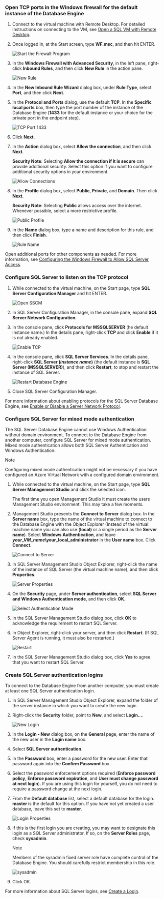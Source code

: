 ### <a name="open-tcp-ports-in-the-windows-firewall-for-the-default-instance-of-the-database-engine"></a>Open TCP ports in the Windows firewall for the default instance of the Database Engine
1. Connect to the virtual machine with Remote Desktop. For detailed instructions on connecting to the VM, see [Open a SQL VM with Remote Desktop](../articles/virtual-machines/windows/sql/virtual-machines-windows-portal-sql-server-provision.md#open-the-vm-with-remote-desktop).
2. Once logged in, at the Start screen, type **WF.msc**, and then hit ENTER.
   
    ![Start the Firewall Program](https://docstestmedia1.blob.core.windows.net/azure-media/includes/media/virtual-machines-sql-server-connection-steps/12Open-WF.png)
3. In the **Windows Firewall with Advanced Security**, in the left pane, right-click **Inbound Rules**, and then click **New Rule** in the action pane.
   
    ![New Rule](https://docstestmedia1.blob.core.windows.net/azure-media/includes/media/virtual-machines-sql-server-connection-steps/13New-FW-Rule.png)
4. In the **New Inbound Rule Wizard** dialog box, under **Rule Type**, select **Port**, and then click **Next**.
5. In the **Protocol and Ports** dialog, use the default **TCP**. In the **Specific local ports** box, then type the port number of the instance of the Database Engine (**1433** for the default instance or your choice for the private port in the endpoint step).
   
    ![TCP Port 1433](https://docstestmedia1.blob.core.windows.net/azure-media/includes/media/virtual-machines-sql-server-connection-steps/14Port-1433.png)
6. Click **Next**.
7. In the **Action** dialog box, select **Allow the connection**, and then click **Next**.
   
    **Security Note:** Selecting **Allow the connection if it is secure** can provide additional security. Select this option if you want to configure additional security options in your environment.
   
    ![Allow Connections](https://docstestmedia1.blob.core.windows.net/azure-media/includes/media/virtual-machines-sql-server-connection-steps/15Allow-Connection.png)
8. In the **Profile** dialog box, select **Public**, **Private**, and **Domain**. Then click **Next**.
   
    **Security Note:**  Selecting **Public** allows access over the internet. Whenever possible, select a more restrictive profile.
   
    ![Public Profile](https://docstestmedia1.blob.core.windows.net/azure-media/includes/media/virtual-machines-sql-server-connection-steps/16Public-Private-Domain-Profile.png)
9. In the **Name** dialog box, type a name and description for this rule, and then click **Finish**.
   
    ![Rule Name](https://docstestmedia1.blob.core.windows.net/azure-media/includes/media/virtual-machines-sql-server-connection-steps/17Rule-Name.png)

Open additional ports for other components as needed. For more information, see [Configuring the Windows Firewall to Allow SQL Server Access](http://msdn.microsoft.com/library/cc646023.aspx).

### <a name="configure-sql-server-to-listen-on-the-tcp-protocol"></a>Configure SQL Server to listen on the TCP protocol
1. While connected to the virtual machine, on the Start page, type **SQL Server Configuration Manager** and hit ENTER.
   
    ![Open SSCM](https://docstestmedia1.blob.core.windows.net/azure-media/includes/media/virtual-machines-sql-server-connection-steps/9Click-SSCM.png)
2. In SQL Server Configuration Manager, in the console pane, expand **SQL Server Network Configuration**.
3. In the console pane, click **Protocols for MSSQLSERVER** (he default instance name.) In the details pane, right-click **TCP** and click **Enable** if it is not already enabled.
   
    ![Enable TCP](https://docstestmedia1.blob.core.windows.net/azure-media/includes/media/virtual-machines-sql-server-connection-steps/10Enable-TCP.png)
4. In the console pane, click **SQL Server Services**. In the details pane, right-click **SQL Server (*instance name*)** (the default instance is **SQL Server (MSSQLSERVER)**), and then click **Restart**, to stop and restart the instance of SQL Server.
   
    ![Restart Database Engine](https://docstestmedia1.blob.core.windows.net/azure-media/includes/media/virtual-machines-sql-server-connection-steps/11Restart.png)
5. Close SQL Server Configuration Manager.

For more information about enabling protocols for the SQL Server Database Engine, see [Enable or Disable a Server Network Protocol](http://msdn.microsoft.com/library/ms191294.aspx).

### <a name="configure-sql-server-for-mixed-mode-authentication"></a>Configure SQL Server for mixed mode authentication
The SQL Server Database Engine cannot use Windows Authentication without domain environment. To connect to the Database Engine from another computer, configure SQL Server for mixed mode authentication. Mixed mode authentication allows both SQL Server Authentication and Windows Authentication.

> [!NOTE]
> Configuring mixed mode authentication might not be necessary if you have configured an Azure Virtual Network with a configured domain environment.
> 
> 

1. While connected to the virtual machine, on the Start page, type **SQL Server Management Studio** and click the selected icon.
   
    The first time you open Management Studio it must create the users Management Studio environment. This may take a few moments.
2. Management Studio presents the **Connect to Server** dialog box. In the **Server name** box, type the name of the virtual machine to connect to the Database Engine  with the Object Explorer (Instead of the virtual machine name you can also use **(local)** or a single period as the **Server name**). Select **Windows Authentication**, and leave ***your_VM_name*\your_local_administrator** in the **User name** box. Click **Connect**.
   
    ![Connect to Server](https://docstestmedia1.blob.core.windows.net/azure-media/includes/media/virtual-machines-sql-server-connection-steps/19Connect-to-Server.png)
3. In SQL Server Management Studio Object Explorer, right-click the name of the instance of SQL Server (the virtual machine name), and then click **Properties**.
   
    ![Server Properties](https://docstestmedia1.blob.core.windows.net/azure-media/includes/media/virtual-machines-sql-server-connection-steps/20Server-Properties.png)
4. On the **Security** page, under **Server authentication**, select **SQL Server and Windows Authentication mode**, and then click **OK**.
   
    ![Select Authentication Mode](https://docstestmedia1.blob.core.windows.net/azure-media/includes/media/virtual-machines-sql-server-connection-steps/21Mixed-Mode.png)
5. In the SQL Server Management Studio dialog box, click **OK** to acknowledge the requirement to restart SQL Server.
6. In Object Explorer, right-click your server, and then click **Restart**. (If SQL Server Agent is running, it must also be restarted.)
   
    ![Restart](https://docstestmedia1.blob.core.windows.net/azure-media/includes/media/virtual-machines-sql-server-connection-steps/22Restart2.png)
7. In the SQL Server Management Studio dialog box, click **Yes** to agree that you want to restart SQL Server.

### <a name="create-sql-server-authentication-logins"></a>Create SQL Server authentication logins
To connect to the Database Engine from another computer, you must create at least one SQL Server authentication login.

1. In SQL Server Management Studio Object Explorer, expand the folder of the server instance in which you want to create the new login.
2. Right-click the **Security** folder, point to **New**, and select **Login...**.
   
    ![New Login](https://docstestmedia1.blob.core.windows.net/azure-media/includes/media/virtual-machines-sql-server-connection-steps/23New-Login.png)
3. In the **Login - New** dialog box, on the **General** page, enter the name of the new user in the **Login name** box.
4. Select **SQL Server authentication**.
5. In the **Password** box, enter a password for the new user. Enter that password again into the **Confirm Password** box.
6. Select the password enforcement options required (**Enforce password policy**, **Enforce password expiration**, and **User must change password at next login**). If you are using this login for yourself, you do not need to require a password change at the next login.
7. From the **Default database** list, select a default database for the login. **master** is the default for this option. If you have not yet created a user database, leave this set to **master**.
   
    ![Login Properties](https://docstestmedia1.blob.core.windows.net/azure-media/includes/media/virtual-machines-sql-server-connection-steps/24Test-Login.png)
8. If this is the first login you are creating, you may want to designate this login as a SQL Server administrator. If so, on the **Server Roles** page, check **sysadmin**.
   
   > [!NOTE]
   > Members of the sysadmin fixed server role have complete control of the Database Engine. You should carefully restrict membership in this role.
   > 
   > 
   
   ![sysadmin](https://docstestmedia1.blob.core.windows.net/azure-media/includes/media/virtual-machines-sql-server-connection-steps/25sysadmin.png)
9. Click OK.

For more information about SQL Server logins, see [Create a Login](http://msdn.microsoft.com/library/aa337562.aspx).

















